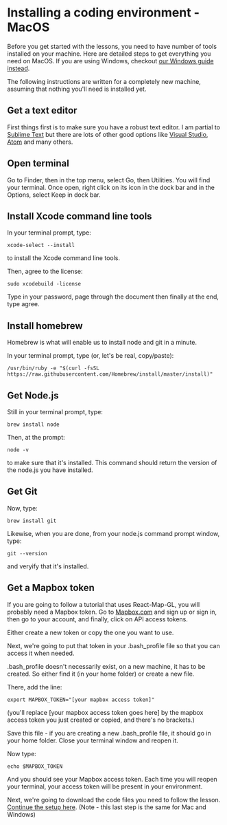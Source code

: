 # Installing a coding environment - MacOS

Before you get started with the lessons, you need to have number of tools installed on your machine. Here are detailed steps to get everything you need on MacOS. If you are using Windows, checkout [our Windows guide instead](#/installing-a-coding-environment/installing-tools-windows).

The following instructions are written for a completely new machine, assuming that nothing you'll need is installed yet.

## Get a text editor

First things first is to make sure you have a robust text editor. I am partial to [Sublime Text](https://www.sublimetext.com/3) but there are lots of other good options like [Visual Studio](https://code.visualstudio.com/), [Atom](https://atom.io) and many others. 

## Open terminal

Go to Finder, then in the top menu, select Go, then Utilities. You will find your terminal. Once open, right click on its icon in the dock bar and in the Options, select Keep in dock bar.

## Install Xcode command line tools

In your terminal prompt, type:

```
xcode-select --install
```

to install the Xcode command line tools. 

Then, agree to the license:

```
sudo xcodebuild -license
```

Type in your password, page through the document then finally at the end, type agree.

## Install homebrew

Homebrew is what will enable us to install node and git in a minute. 

In your terminal prompt, type (or, let's be real, copy/paste):
```
/usr/bin/ruby -e "$(curl -fsSL https://raw.githubusercontent.com/Homebrew/install/master/install)"
```

## Get Node.js

Still in your terminal prompt, type: 

```
brew install node
```

Then, at the prompt:

```
node -v
```

to make sure that it's installed. This command should return the version of the node.js you have installed. 

## Get Git

Now, type:

```
brew install git
```

Likewise, when you are done, from your node.js command prompt window, type: 

```
git --version
```

and veryify that it's installed. 

## Get a Mapbox token

If you are going to follow a tutorial that uses React-Map-GL, you will probably need a Mapbox token. Go to [Mapbox.com](http://mapbox.com) and sign up or sign in, then go to your account, and finally, click on API access tokens. 

Either create a new token or copy the one you want to use.

Next, we're going to put that token in your .bash_profile file so that you can access it when needed. 

.bash_profile doesn't necessarily exist, on a new machine, it has to be created. So either find it (in your home folder) or create a new file. 

There, add the line: 

```
export MAPBOX_TOKEN="[your mapbox access token]"
```

(you'll replace [your mapbox access token goes here] by the mapbox access token you just created or copied, and there's no brackets.)

Save this file - if you are creating a new .bash_profile file, it should go in your home folder. 
Close your terminal window and reopen it. 

Now type: 

```
echo $MAPBOX_TOKEN
```

And you should see your Mapbox access token. 
Each time you will reopen your terminal, your access token will be present in your environment. 

Next, we're going to download the code files you need to follow the lesson. [Continue the setup here](#/installing-a-coding-environment/3-cloning). (Note - this last step is the same for Mac and Windows)

